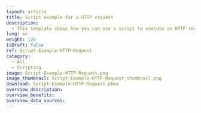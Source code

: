 ```yaml
---
layout: article
title: Script example for a HTTP request
description: 
  - This template shows how you can use a script to execute an HTTP request and process the retrieved data.
lang: en
weight: 126
isDraft: false
ref: Script-Example-HTTP-Request
category:
  - All
  - Scripting
image: Script-Example-HTTP-Request.png
image_thumbnail: Script-Example-HTTP-Request_thumbnail.png
download: Script-Example-HTTP-Request.pbmx
overview_description:
overview_benefits:
overview_data_sources:
---
```

